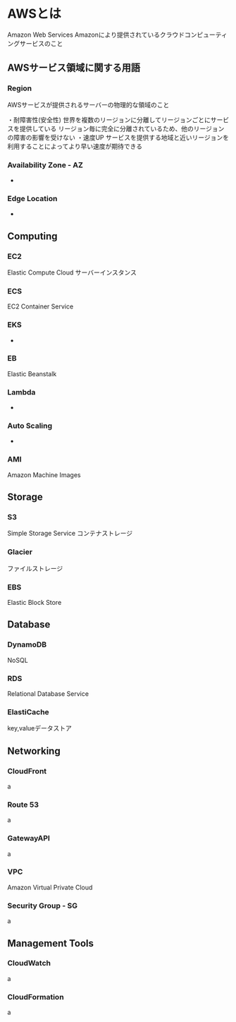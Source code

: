 # AWSとは
Amazon Web Services
Amazonにより提供されているクラウドコンピューティングサービスのこと

## AWSサービス領域に関する用語
### Region
AWSサービスが提供されるサーバーの物理的な領域のこと

・耐障害性(安全性)
世界を複数のリージョンに分離してリージョンごとにサービスを提供している
リージョン毎に完全に分離されているため、他のリージョンの障害の影響を受けない
・速度UP
サービスを提供する地域と近いリージョンを利用することによってより早い速度が期待できる

### Availability Zone - AZ
-
### Edge Location
-

## Computing
### EC2
Elastic Compute Cloud
サーバーインスタンス
### ECS
EC2 Container Service
### EKS
-
### EB
Elastic Beanstalk
### Lambda
-
### Auto Scaling
-
### AMI
Amazon Machine Images

## Storage
### S3
Simple Storage Service
コンテナストレージ
### Glacier
ファイルストレージ
### EBS
Elastic Block Store

## Database
### DynamoDB
NoSQL
### RDS
Relational Database Service
### ElastiCache
key,valueデータストア

## Networking
### CloudFront
a
### Route 53
a
### GatewayAPI
a
### VPC
Amazon Virtual Private Cloud

### Security Group - SG
a

## Management Tools
### CloudWatch
a
### CloudFormation
a
